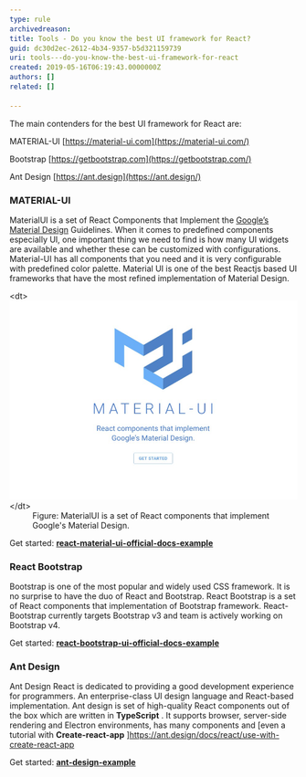 ```yaml
---
type: rule
archivedreason: 
title: Tools - Do you know the best UI framework for React?
guid: dc30d2ec-2612-4b34-9357-b5d321159739
uri: tools---do-you-know-the-best-ui-framework-for-react
created: 2019-05-16T06:19:43.0000000Z
authors: []
related: []

---
```


The main contenders for the best UI framework for React are:

<!--endintro-->

MATERIAL-UI     [https://material-ui.com](https://material-ui.com/)

Bootstrap     [https://getbootstrap.com](https://getbootstrap.com/)

Ant Design     [https://ant.design](https://ant.design/)

### MATERIAL-UI


MaterialUI is a set of React Components that Implement the [Google’s Material Design](https://material.io/guidelines/material-design/introduction.html) Guidelines. When it comes to predefined components especially UI, one important thing we need to find is how many UI widgets are available and whether these can be customized with configurations. Material-UI has all components that you need and it is very configurable with predefined color palette. Material UI is one of the best Reactjs based UI frameworks that have the most refined implementation of Material Design.



<dl class="image">&lt;dt&gt;
      <img src="Snipaste_2019-05-14_18-04-27.jpg" alt="MaterialUI-logo.jpg">
   &lt;/dt&gt;<dd>Figure: MaterialUI is a set of React components that implement Google's Material Design.<br></dd></dl>

Get started:        [**react-material-ui-official-docs-example**](https://stackblitz.com/edit/react-material-ui-official-docs-example)

### React Bootstrap


Bootstrap is one of the most popular and widely used CSS framework. It is no surprise to have the duo of React and Bootstrap. React Bootstrap is a set of React components that implementation of Bootstrap framework. React-Bootstrap currently targets Bootstrap v3 and team is actively working on Bootstrap v4.

Get started:        [**react-bootstrap-ui-official-docs-example**](https://stackblitz.com/edit/react-bootstrap-examples)

### Ant Design


Ant Design React is dedicated to providing a good development experience for programmers. An enterprise-class UI design language and React-based implementation. Ant design is set of high-quality React components out of the box which are written in         **TypeScript** . It supports browser, server-side rendering and Electron environments, has many components and [even a tutorial with         **Create-react-app** ]https://ant.design/docs/react/use-with-create-react-app

Get started:        [**ant-design-example**](https://codesandbox.io/s/wk04r016q8?from-embed)
